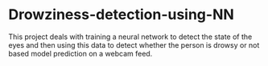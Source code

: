 # Drowziness-detection-using-NN
This project deals with training a neural network to detect the state of the eyes and then using this data to detect whether the person is drowsy or not based model prediction on a webcam feed.
